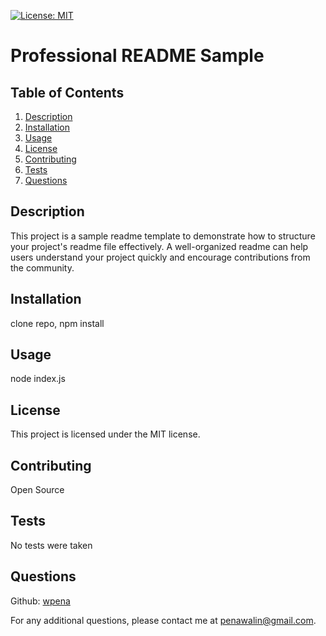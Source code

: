 [![License: MIT](https://img.shields.io/badge/License-MIT-yellow.svg)](https://opensource.org/licenses/MIT)

# Professional README Sample

## Table of Contents
1. [Description](#description)
2. [Installation](#installation)
3. [Usage](#usage)
4. [License](#license)
5. [Contributing](#contributing)
6. [Tests](#tests)
7. [Questions](#questions)

## Description
This project is a sample readme template to demonstrate how to structure your project's readme file effectively. A well-organized readme can help users understand your project quickly and encourage contributions from the community.

## Installation
clone repo, npm install

## Usage
node index.js

## License
This project is licensed under the MIT license.

## Contributing
Open Source

## Tests
No tests were taken

## Questions
Github: [wpena](https://github.com/penaw)

For any additional questions, please contact me at penawalin@gmail.com.
